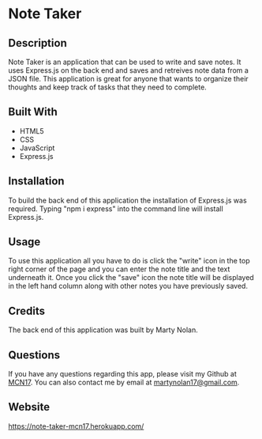 # Note Taker

## Description
Note Taker is an application that can be used to write and save notes. It uses Express.js on the back end and saves and retreives note data from a JSON file. This application is great for anyone that wants to organize their thoughts and keep track of tasks that they need to complete.

## Built With
* HTML5
* CSS
* JavaScript
* Express.js

## Installation
To build the back end of this application the installation of Express.js was required. Typing "npm i express" into the command line will install Express.js.

## Usage
To use this application all you have to do is click the "write" icon in the top right corner of the page and you can enter the note title and the text underneath it. Once you click the "save" icon the note title will be displayed in the left hand column along with other notes you have previously saved.

## Credits
The back end of this application was built by Marty Nolan.

## Questions
If you have any questions regarding this app, please visit my Github at [MCN17](https://github.com/MCN17). You can also contact me by email at       martynolan17@gmail.com.

## Website
https://note-taker-mcn17.herokuapp.com/
